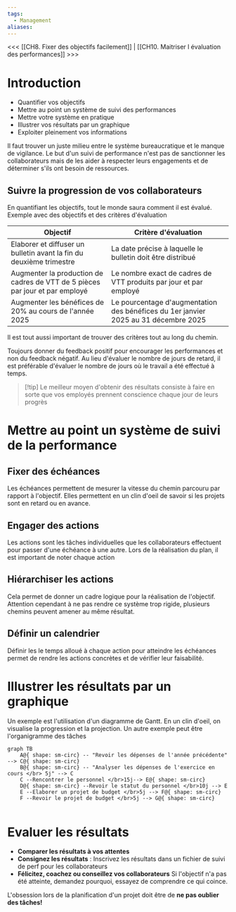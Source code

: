 ```yaml
---
tags:
  - Management
aliases:
---
```

<<< [[CH8. Fixer des objectifs facilement]] | [[CH10. Maitriser l évaluation des performances]] >>>
# Introduction
- Quantifier vos objectifs
- Mettre au point un système de suivi des performances
- Mettre votre système en pratique
- Illustrer vos résultats par un graphique
- Exploiter pleinement vos informations

Il faut trouver un juste milieu entre le système bureaucratique et le manque de vigilance.
Le but d'un suivi de performance n'est pas de sanctionner les collaborateurs mais de les aider à respecter leurs engagements et de déterminer s'ils ont besoin de ressources.

## Suivre la progression de vos collaborateurs
En quantifiant les objectifs, tout le monde saura comment il est évalué. Exemple avec des objectifs et des critères d'évaluation


| Objectif                                                                     | Critère d'évaluation                                                                |
| ---------------------------------------------------------------------------- | ----------------------------------------------------------------------------------- |
| Elaborer et diffuser un bulletin avant la fin du deuxième trimestre          | La date précise à laquelle le bulletin doit être distribué                          |
| Augmenter la production de cadres de VTT de 5 pièces par jour et par employé | Le nombre exact de cadres de VTT produits par jour et par employé                   |
| Augmenter les bénéfices de 20% au cours de l'année 2025                      | Le pourcentage d'augmentation des bénéfices du 1er janvier 2025 au 31 décembre 2025 |
Il est tout aussi important de trouver des critères tout au long du chemin.

Toujours donner du feedback positif pour encourager les performances et non du feedback négatif.
Au lieu d'évaluer le nombre de jours de retard, il est préférable d'évaluer le nombre de jours où le travail a été effectué à temps.

>[!tip] Le meilleur moyen d'obtenir des résultats consiste à faire en sorte que vos employés prennent conscience chaque jour de leurs progrès

# Mettre au point un système de suivi de la performance
## Fixer des échéances
Les échéances permettent de mesurer la vitesse du chemin parcouru par rapport à l'objectif. Elles permettent en un clin d'oeil de savoir si les projets sont en retard ou en avance.

## Engager des actions
Les actions sont les tâches individuelles que les collaborateurs effectuent pour passer d'une échéance à une autre. Lors de la réalisation du plan, il est important de noter chaque action

## Hiérarchiser les actions
Cela permet de donner un cadre logique pour la réalisation de l'objectif. Attention cependant à ne pas rendre ce système trop rigide, plusieurs chemins peuvent amener au même résultat.

## Définir un calendrier
Définir les le temps alloué à chaque action pour atteindre les échéances permet de rendre les actions concrètes et de vérifier leur faisabilité.

# Illustrer les résultats par un graphique
Un exemple est l'utilisation d'un diagramme de Gantt. En un clin d'oeil, on visualise la progression et la projection.
Un autre exemple peut être l'organigramme des tâches
```mermaid
graph TB
    A@{ shape: sm-circ} -- "Revoir les dépenses de l'année précédente" --> C@{ shape: sm-circ}
    B@{ shape: sm-circ} -- "Analyser les dépenses de l'exercice en cours </br> 5j" --> C
    C --Rencontrer le personnel </br>15j--> E@{ shape: sm-circ}
    D@{ shape: sm-circ} --Revoir le statut du personnel </br>10j --> E
    E --Elaborer un projet de budget </br>5j --> F@{ shape: sm-circ}
    F --Revoir le projet de budget </br>5j --> G@{ shape: sm-circ}


```

# Evaluer les résultats
- **Comparer les résultats à vos attentes**
- **Consignez les résultats** : Inscrivez les résultats dans un fichier de suivi de perf pour les collaborateurs
- **Félicitez, coachez ou conseillez vos collaborateurs**
Si l'objectif n'a pas été atteinte, demandez pourquoi, essayez de comprendre ce qui coince.

L'obsession lors de la planification d'un projet doit être de **ne pas oublier des tâches!**

